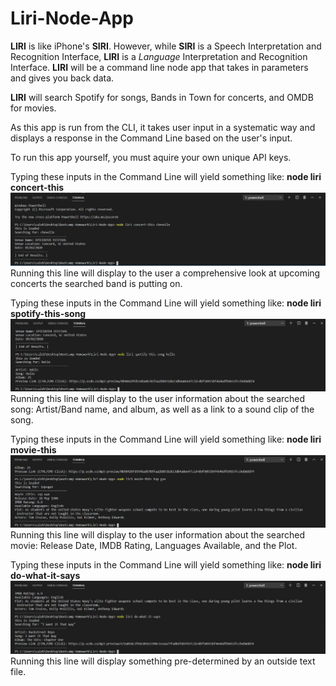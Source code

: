 # Liri-Node-App

**LIRI** is like iPhone's **SIRI**. However, while **SIRI** is a Speech Interpretation and Recognition Interface, **LIRI** is a _Language_ Interpretation and Recognition Interface. **LIRI** will be a command line node app that takes in parameters and gives you back data.

**LIRI** will search Spotify for songs, Bands in Town for concerts, and OMDB for movies.

As this app is run from the CLI, it takes user input in a systematic way and displays a response in the Command Line based on the user's input. 

To run this app yourself, you must aquire your own unique API keys.

Typing these inputs in the Command Line will yield something like:
**node liri concert-this <band name here>**
![Liri](/concertThis.JPG)
Running this line will display to the user a comprehensive look at upcoming concerts the searched band is putting on.
 
Typing these inputs in the Command Line will yield something like:
**node liri spotify-this-song <song name here>**
![Liri](/spotifyThis.JPG)
Running this line will display to the user information about the searched song: Artist/Band name, and album, as well as a link to a sound clip of the song.
  
Typing these inputs in the Command Line will yield something like:
**node liri movie-this <movie title here>**
![Liri](/movieThis.JPG)
Running this line will display to the user information about the searched movie: Release Date, IMDB Rating, Languages Available, and the Plot.
  
Typing these inputs in the Command Line will yield something like:
**node liri do-what-it-says**
![Liri](/doWhat.JPG)
Running this line will display something pre-determined by an outside text file.

